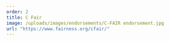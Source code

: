 ```yaml
---
order: 2
title: C Fair
image: /uploads/images/endorsements/C-FAIR endorsement.jpg
url: "https://www.fairness.org/cfair/"
---
```

